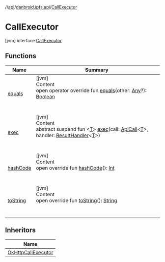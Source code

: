 //[api](../../index.md)/[danbroid.ipfs.api](../index.md)/[CallExecutor](index.md)



# CallExecutor  
 [jvm] interface [CallExecutor](index.md)   


## Functions  
  
|  Name|  Summary| 
|---|---|
| [equals](../-ok-http-call-executor/-companion/index.md#kotlin/Any/equals/#kotlin.Any?/PointingToDeclaration/)| [jvm]  <br>Content  <br>open operator override fun [equals](../-ok-http-call-executor/-companion/index.md#kotlin/Any/equals/#kotlin.Any?/PointingToDeclaration/)(other: [Any](https://kotlinlang.org/api/latest/jvm/stdlib/kotlin/-any/index.html)?): [Boolean](https://kotlinlang.org/api/latest/jvm/stdlib/kotlin/-boolean/index.html)  <br><br><br>
| [exec](exec.md)| [jvm]  <br>Content  <br>abstract suspend fun <[T](exec.md)> [exec](exec.md)(call: [ApiCall](../-api-call/index.md)<[T](exec.md)>, handler: [ResultHandler](../index.md#danbroid.ipfs.api/ResultHandler///PointingToDeclaration/)<[T](exec.md)>)  <br><br><br>
| [hashCode](../-ok-http-call-executor/-companion/index.md#kotlin/Any/hashCode/#/PointingToDeclaration/)| [jvm]  <br>Content  <br>open override fun [hashCode](../-ok-http-call-executor/-companion/index.md#kotlin/Any/hashCode/#/PointingToDeclaration/)(): [Int](https://kotlinlang.org/api/latest/jvm/stdlib/kotlin/-int/index.html)  <br><br><br>
| [toString](../-ok-http-call-executor/-companion/index.md#kotlin/Any/toString/#/PointingToDeclaration/)| [jvm]  <br>Content  <br>open override fun [toString](../-ok-http-call-executor/-companion/index.md#kotlin/Any/toString/#/PointingToDeclaration/)(): [String](https://kotlinlang.org/api/latest/jvm/stdlib/kotlin/-string/index.html)  <br><br><br>


## Inheritors  
  
|  Name| 
|---|
| [OkHttpCallExecutor](../-ok-http-call-executor/index.md)

